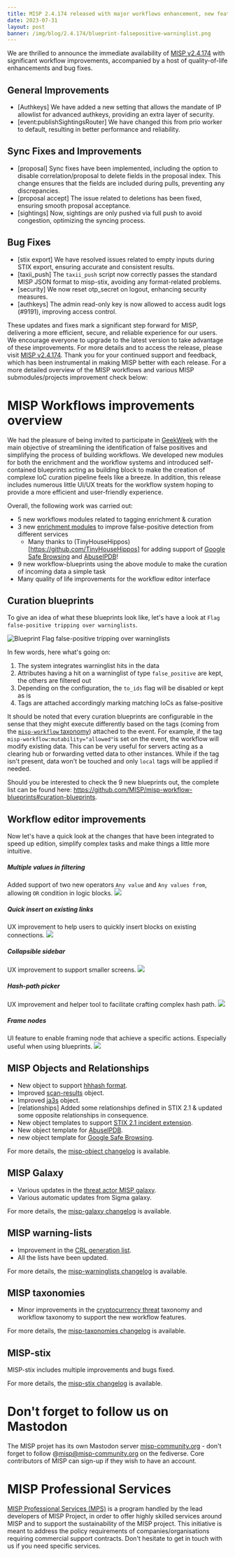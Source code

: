```yaml
---
title: MISP 2.4.174 released with major workflows enhancement, new features and fixes
date: 2023-07-31
layout: post
banner: /img/blog/2.4.174/blueprint-falsepositive-warninglist.png
---
```


We are thrilled to announce the immediate availability of [MISP v2.4.174](https://github.com/MISP/MISP/releases/tag/v2.4.174) with significant workflow improvements, accompanied by a host of quality-of-life enhancements and bug fixes.

## General Improvements

- [Authkeys] We have added a new setting that allows the mandate of IP allowlist for advanced authkeys, providing an extra layer of security.
- [event:publishSightingsRouter] We have changed this from prio worker to default, resulting in better performance and reliability.

## Sync Fixes and Improvements

- [proposal] Sync fixes have been implemented, including the option to disable correlation/proposal to delete fields in the proposal index. This change ensures that the fields are included during pulls, preventing any discrepancies.
- [proposal accept] The issue related to deletions has been fixed, ensuring smooth proposal acceptance.
- [sightings] Now, sightings are only pushed via full push to avoid congestion, optimizing the syncing process.

## Bug Fixes

- [stix export] We have resolved issues related to empty inputs during STIX export, ensuring accurate and consistent results.
- [taxii_push] The `taxii_push` script now correctly passes the standard MISP JSON format to misp-stix, avoiding any format-related problems.
- [security] We now reset otp_secret on logout, enhancing security measures.
- [authkeys] The admin read-only key is now allowed to access audit logs (#9191), improving access control.

These updates and fixes mark a significant step forward for MISP, delivering a more efficient, secure, and reliable experience for our users. We encourage everyone to upgrade to the latest version to take advantage of these improvements. For more details and to access the release, please visit [MISP v2.4.174](https://github.com/MISP/MISP/releases/tag/v2.4.174). Thank you for your continued support and feedback, which has been instrumental in making MISP better with each release. For a more detailed overview of the MISP workflows and various MISP submodules/projects improvement check below:

# MISP Workflows improvements overview

We had the pleasure of being invited to participate in [GeekWeek](https://www.cyber.gc.ca/en/geekweek/geekweek-8) with the main objective of streamlining the identification of false positives and simplifying the process of building workflows. We developed new modules for both the enrichment and the workflow systems and introduced self-contained blueprints acting as building block to make the creation of complexe IoC curation pipeline feels like a breeze.
In addition, this release includes numerous little UI/UX treats for the workflow system hoping to provide a more efficient and user-friendly experience.

Overall, the following work was carried out:
- 5 new workflows modules related to tagging enrichment & curation
- 3 new [enrichment modules](https://github.com/MISP/misp-modules/) to improve false-positive detection from different services
    - Many thanks to (TinyHouseHippos)[https://github.com/TinyHouseHippos] for adding support of [Google Safe Browsing](https://safebrowsing.google.com/) and [AbuseIPDB](https://www.abuseipdb.com/)!
- 9 new workflow-blueprints using the above module to make the curation of incoming data a simple task
- Many quality of life improvements for the workflow editor interface

## Curation blueprints

To give an idea of what these blueprints look like, let's have a look at `Flag false-positive tripping over warninglists`.

![Blueprint `Flag false-positive tripping over warninglists`](/img/blog/2.4.174/blueprint-falsepositive-warninglist.png)

In few words, here what's going on:
1. The system integrates warninglist hits in the data
2. Attributes having a hit on a warninglist of type `false_positive` are kept, the others are filtered out
3. Depending on the configuration, the `to_ids` flag will be disabled or kept as is
4. Tags are attached accordingly marking matching IoCs as false-positive

It should be noted that every curation blueprints are configurable in the sense that they might execute differently based on the tags (coming from the [`misp-workflow` taxonomy](https://github.com/MISP/misp-taxonomies/blob/59ec473a5f7a44755a6098890a1ee290487bfc53/misp-workflow/machinetag.json)) attached to the event. For example, if the tag `misp-workflow:mutability="allowed"`is set on the event, the workflow will modify existing data. This can be very useful for servers acting as a clearing hub or forwarding vetted data to other instances. While if the tag isn't present, data won't be touched and only `local` tags will be applied if needed.

Should you be interested to check the 9 new blueprints out, the complete list can be found here: https://github.com/MISP/misp-workflow-blueprints#curation-blueprints.


## Workflow editor improvements

Now let's have a quick look at the changes that have been integrated to speed up edition, simplify complex tasks and make things a little more intuitive.

##### Multiple values in filtering
Added support of two new operators `Any value` and `Any values from`, allowing `OR` condition in logic blocks.
![](/img/blog/2.4.174/wf-multiple-values.gif)

##### Quick insert on existing links
UX improvement to help users to quickly insert blocks on existing connections.
![](/img/blog/2.4.174/wf-quick-insert.gif)

##### Collapsible sidebar
UX improvement to support smaller screens.
![](/img/blog/2.4.174/wf-collapsible-sidebar.gif)

##### Hash-path picker
UX improvement and helper tool to facilitate crafting complex hash path.
![](/img/blog/2.4.174/wf-hashpath-picker.gif)

##### Frame nodes
UI feature to enable framing node that achieve a specific actions. Especially useful when using blueprints.
![](/img/blog/2.4.174/wf-frame-node.gif)


## MISP Objects and Relationships

- New object to support [hhhash format](https://github.com/adulau/HHHash).
- Improved [scan-results](https://www.misp-project.org/objects.html#_scan_result) object.
- Improved [ja3s](https://www.misp-project.org/objects.html#_ja3s) object. 
- [relationships] Added some relationships defined in STIX 2.1 & updated some opposite relationships in consequence.
- New object templates to support [STIX 2.1 incident extension](https://github.com/MISP/misp-objects/pull/396).
- New object template for [AbuseIPDB](https://www.misp-project.org/objects.html#_abuseipdb).
- new object template for [Google Safe Browsing](https://www.misp-project.org/objects.html#_google_safe_browsing).

For more details, the [misp-object changelog](https://www.misp-project.org/Changelog-misp-objects.txt) is available.

## MISP Galaxy

- Various updates in the [threat actor MISP galaxy](https://www.misp-project.org/galaxy.html#_threat_actor).
- Various automatic updates from Sigma galaxy.

For more details, the [misp-galaxy changelog](https://www.misp-project.org/Changelog-misp-galaxy.txt) is available.

## MISP warning-lists

- Improvement in the [CRL generation list](https://github.com/MISP/misp-warninglists/blob/main/tools/generate-crl-ip-domains.py).
- All the lists have been updated.

For more details, the [misp-warninglists changelog](https://www.misp-project.org/Changelog-misp-warninglists.txt) is available.

## MISP taxonomies

- Minor improvements in the [cryptocurrency threat](https://www.misp-project.org/taxonomies.html#_cryptocurrency_threat) taxonomy and workflow taxonomy to support the new workflow features.

For more details, the [misp-taxonomies changelog](https://www.misp-project.org/Changelog-misp-taxonomies.txt) is available.

## MISP-stix

MISP-stix includes multiple improvements and bugs fixed.

For more details, the [misp-stix changelog](https://www.misp-project.org/Changelog-misp-stix.txt) is available.

# Don't forget to follow us on Mastodon

The MISP projet has its own Mastodon server [misp-community.org](https://misp-community.org/) - don't forget to follow @misp@misp-community.org on the fediverse. Core contributors of MISP can sign-up if they wish to have an account.

# MISP Professional Services

[MISP Professional Services (MPS)](https://www.misp-project.org/professional-services/) is a program handled by the lead developers of MISP Project, in order to offer highly skilled services around MISP and to support the sustainability of the MISP project. This initiative is meant to address the policy requirements of companies/organisations requiring commercial support contracts. Don't hesitate to get in touch with us if you need specific services.
